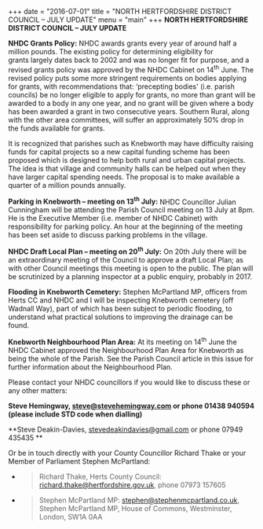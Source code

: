 +++
date = "2016-07-01"
title = "NORTH HERTFORDSHIRE DISTRICT COUNCIL – JULY UPDATE"
menu = "main"
+++
**NORTH HERTFORDSHIRE DISTRICT COUNCIL – JULY UPDATE**

**NHDC Grants Policy:** NHDC awards grants every year of around half a
million pounds. The existing policy for determining eligibility for
grants largely dates back to 2002 and was no longer fit for purpose, and
a revised grants policy was approved by the NHDC Cabinet on
14<sup>th</sup> June. The revised policy puts some more stringent
requirements on bodies applying for grants, with recommendations that:
‘precepting bodies' (i.e. parish councils) be no longer eligible to
apply for grants, no more than grant will be awarded to a body in any
one year, and no grant will be given where a body has been awarded a
grant in two consecutive years. Southern Rural, along with the other
area committees, will suffer an approximately 50% drop in the funds
available for grants.

It is recognized that parishes such as Knebworth may have difficulty
raising funds for capital projects so a new capital funding scheme has
been proposed which is designed to help both rural and urban capital
projects. The idea is that village and community halls can be helped out
when they have larger capital spending needs. The proposal is to make
available a quarter of a million pounds annually.

**Parking in Knebworth – meeting on 13<sup>th</sup> July:** NHDC
Councillor Julian Cunningham will be attending the Parish Council
meeting on 13 July at 8pm. He is the Executive Member (i.e. member of
NHDC Cabinet) with responsibility for parking policy. An hour at the
beginning of the meeting has been set aside to discuss parking problems
in the village.  

**NHDC Draft Local Plan – meeting on 20<sup>th</sup> July:** On 20th
July there will be an extraordinary meeting of the Council to approve a
draft Local Plan; as with other Council meetings this meeting is open to
the public. The plan will be scrutinized by a planning inspector at a
public enquiry, probably in 2017.

**Flooding in Knebworth Cemetery:** Stephen McPartland MP, officers from
Herts CC and NHDC and I will be inspecting Knebworth cemetery (off
Wadnall Way), part of which has been subject to periodic flooding, to
understand what practical solutions to improving the drainage can be
found.

**Knebworth Neighbourhood Plan Area:** At its meeting on 14<sup>th</sup>
June the NHDC Cabinet approved the Neighbourhood Plan Area for Knebworth
as being the whole of the Parish. See the Parish Council article in this
issue for further information about the Neighbourhood Plan.

Please contact your NHDC councillors if you would like to discuss these
or any other matters:

**Steve Hemingway, steve@stevehemingway.com or phone 01438 940594
(please include STD code when dialling)**

**Steve Deakin-Davies, stevedeakindavies@gmail.com or phone 07949 435435
**

Or be in touch directly with your County Councillor Richard Thake or
your Member of Parliament Stephen McPartland:

  - > Richard Thake, Herts County Council:
    > richard.thake@hertfordshire.gov.uk, phone 07973 157605

  - > Stephen McPartland MP: stephen@stephenmcpartland.co.uk, Stephen
    > McPartland MP, House of Commons, Westminster, London, SW1A 0AA
